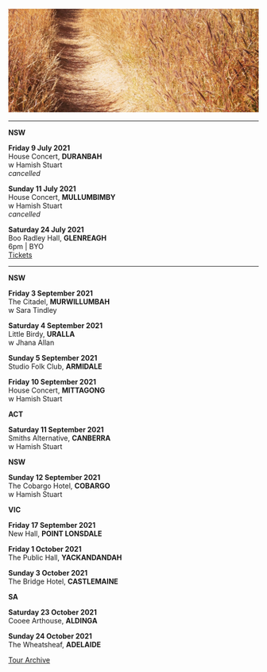 ![](data/image/news/tourbanner2.jpg)

* * * * *

**NSW**

**Friday 9 July 2021**\
House Concert, **DURANBAH**\
w Hamish Stuart\
*cancelled*

**Sunday 11 July 2021**\
House Concert, **MULLUMBIMBY**\
w Hamish Stuart\
*cancelled* 

**Saturday 24 July 2021**\
Boo Radley Hall, **GLENREAGH**\
6pm | BYO\
[Tickets](http://www.trybooking.com/BSHLT)

* * * * *

**NSW**

**Friday 3 September 2021**\
The Citadel, **MURWILLUMBAH**\
w Sara Tindley

**Saturday 4 September 2021**\
Little Birdy, **URALLA**\
w Jhana Allan 

**Sunday 5 September 2021**\
Studio Folk Club, **ARMIDALE**

**Friday 10 September 2021**\
House Concert, **MITTAGONG**\
w Hamish Stuart

**ACT**

**Saturday 11 September 2021**\
Smiths Alternative, **CANBERRA**\
w Hamish Stuart

**NSW**

**Sunday 12 September 2021**\
The Cobargo Hotel, **COBARGO**\
w Hamish Stuart

**VIC**

**Friday 17 September 2021**\
New Hall, **POINT LONSDALE**

**Friday 1 October 2021**\
The Public Hall, **YACKANDANDAH**

**Sunday 3 October 2021**\
The Bridge Hotel, **CASTLEMAINE**

**SA**

**Saturday 23 October 2021**\
Cooee Arthouse, **ALDINGA**

**Sunday 24 October 2021**\
The Wheatsheaf, **ADELAIDE**

[Tour Archive](tour/archive)
